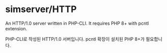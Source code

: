 # simserver/HTTP

An HTTP/1.0 server written in PHP-CLI.
It requires PHP 8+ with pcntl extension.

PHP-CLI로 작성된 HTTP/1.0 서버입니다.
pcntl 확장이 설치된 PHP 8+가 필요합니다.
